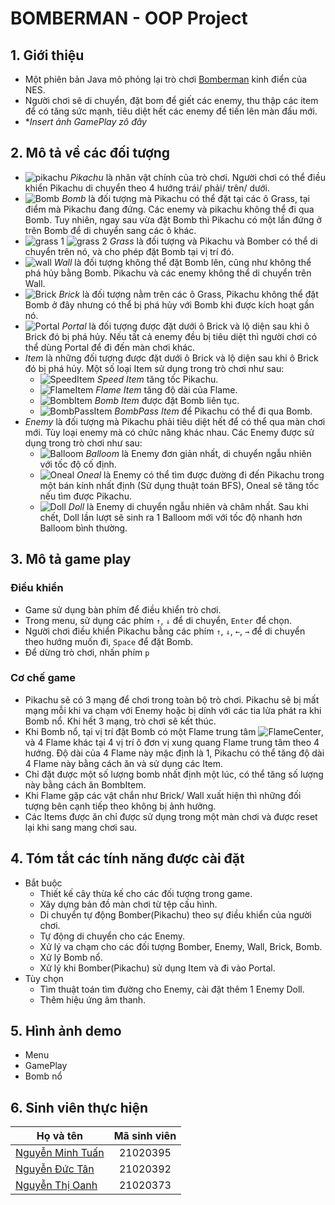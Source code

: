 # BOMBERMAN - OOP Project

## 1. Giới thiệu

* Một phiên bản Java mô phỏng lại trò chơi [Bomberman](https://www.youtube.com/watch?v=mKIOVwqgSXM) kinh điển của NES. 
* Người chơi sẽ di chuyển, đặt bom để giết các enemy, thu thập các item để có tăng sức mạnh, tiêu diệt hết các enemy để tiến lên màn đấu mới.
* **Insert ảnh GamePlay zô đây*

## 2. Mô tả về các đối tượng

* ![pikachu](https://user-images.githubusercontent.com/100295385/197355266-b584222f-cb53-452a-9ccf-eef81183a740.png) *Pikachu* là nhân vật chính của trò chơi. Người chơi có thể điều khiển Pikachu di chuyển theo 4 hướng trái/ phải/ trên/ dưới.
* ![Bomb](https://user-images.githubusercontent.com/100295385/197355464-6dc5c83f-5294-4859-8da3-493f50d05f5f.png) *Bomb* là đối tượng mà Pikachu có thể đặt tại các ô Grass, tại điểm mà Pikachu đang đứng. Các enemy và pikachu không thể đi qua Bomb. Tuy nhiên, ngay sau vừa đặt Bomb thì Pikachu có một lần đứng ở trên Bomb để di chuyển sang các ô khác.
* ![grass 1](https://user-images.githubusercontent.com/100295385/197355675-7e8ed849-492f-4445-a08a-3dacaadd6b9a.png)
![grass 2](https://user-images.githubusercontent.com/100295385/197355678-0b6694b0-e346-47a4-a4ec-ea44c5e83df5.png) *Grass* là đối tượng và Pikachu và Bomber có thể di chuyển trên nó, và cho phép đặt Bomb tại vị trí đó.
* ![wall](https://user-images.githubusercontent.com/100295385/197355839-3d16fc33-f9c8-4d75-9a50-a899f7c3ce97.png) *Wall* là đối tượng không thể đặt Bomb lên, cũng như không thể phá hủy bằng Bomb. Pikachu và các enemy không thể di chuyển trên Wall.
* ![Brick](https://user-images.githubusercontent.com/100295385/197355940-e9adcc30-27c4-4915-93ea-40f829a5ac1b.png) *Brick* là đối tượng nằm trên các ô Grass, Pikachu không thể đặt Bomb ở đây nhưng có thể bị phá hủy với Bomb khi được kích hoạt gần nó.
* ![Portal](https://user-images.githubusercontent.com/100295385/197356014-5607d2c1-8197-482e-9877-26459853e833.png) *Portal* là đối tượng được đặt dưới ô Brick và lộ diện sau khi ô Brick đó bị phá hủy. Nếu tất cả enemy đều bị tiêu diệt thì người chơi có thể dùng Portal để đi đến màn chơi khác.
* *Item* là những đối tượng được đặt dưới ô Brick và lộ diện sau khi ô Brick đó bị phá hủy. Một số loại Item sử dụng trong trò chơi như sau:
   * ![SpeedItem](https://user-images.githubusercontent.com/100295385/197391868-5c0a8d80-b31c-4981-9a77-255b670719a4.png) *Speed Item* tăng tốc Pikachu.
   * ![FlameItem](https://user-images.githubusercontent.com/100295385/197392001-c11e0a0b-e693-44f9-af0f-a42a790f027f.png) *Flame Item* tăng độ dài của Flame.
   * ![BombItem](https://user-images.githubusercontent.com/100295385/197392139-fd5c3661-0308-448e-8202-e5c965880a61.png) *Bomb Item* được đặt Bomb liên tục.
   * ![BombPassItem](https://user-images.githubusercontent.com/100295385/197392216-e24d859f-5381-414c-ae0c-3866a7be056a.png) *BombPass Item* để Pikachu có thể đi qua Bomb.
* *Enemy* là đối tượng mà Pikachu phải tiêu diệt hết để có thể qua màn chơi mới. Tùy loại enemy mà có chức năng khác nhau. Các Enemy được sử dụng trong trò chơi như sau:
   * ![Balloom](https://user-images.githubusercontent.com/100295385/197356275-0f04c45b-2c04-4962-86b3-7b59a88c18ca.png) *Balloom* là Enemy đơn giản nhất, di chuyển ngẫu nhiên với tốc độ cố định.
   * ![Oneal](https://user-images.githubusercontent.com/100295385/197356374-69d59524-e8fc-4c27-9901-df55ea1fa632.png) *Oneal* là Enemy có thể tìm được đường đi đến Pikachu trong một bán kính nhất định (Sử dụng thuật toán BFS), Oneal sẽ tăng tốc nếu tìm được Pikachu.
   * ![Doll](https://user-images.githubusercontent.com/100295385/197376461-8b5d6e5c-713f-4113-b1fb-d1abdc4f1f96.png) *Doll* là Enemy di chuyển ngẫu nhiên và châm nhất. Sau khi chết, Doll lần lượt sẽ sinh ra 1 Balloom mới với tốc độ nhanh hơn Balloom bình thường.

   
## 3. Mô tả game play

### Điều khiển

* Game sử dụng bàn phím để điều khiển trò chơi.
* Trong menu, sử dụng các phím `↑`, `↓` để di chuyển, `Enter` để chọn.
* Người chơi điều khiển Pikachu bằng các phím `↑`, `↓`, `←`, `→` để di chuyển theo hướng muốn đi, `Space` để đặt Bomb.
* Để dừng trò chơi, nhấn phím `p`

### Cơ chế game

* Pikachu sẽ có 3 mạng để chơi trong toàn bộ trò chơi. Pikachu sẽ bị mất mạng mỗi khi va chạm với Enemy hoặc bị dính với các tia lửa phát ra khi Bomb nổ. Khi hết 3 mạng, trò chơi sẽ kết thúc.
* Khi Bomb nổ, tại vị trí đặt Bomb có một Flame trung tâm ![FlameCenter](https://user-images.githubusercontent.com/100295385/197356986-714a8727-e7db-480e-a618-4ac4c09c5675.png), và 4 Flame khác tại 4 vị trí ô đơn vị xung quang Flame trung tâm theo 4 hướng. Độ dài của 4 Flame này mặc định là 1, Pikachu có thể tăng độ dài 4 Flame này bằng cách ăn và sử dụng các Item.
* Chỉ đặt được một số lượng bomb nhất định một lúc, có thể tăng số lượng này bằng cách ăn BombItem.
* Khi Flame gặp các vật chắn như Brick/ Wall xuất hiện thì những đối tượng bên cạnh tiếp theo không bị ảnh hưởng. 
* Các Items được ăn chỉ được sử dụng trong một màn chơi và được reset lại khi sang mang chơi sau.

## 4. Tóm tắt các tính năng được cài đặt

* Bắt buộc
   * Thiết kế cây thừa kế cho các đối tượng trong game.
   * Xây dựng bản đồ màn chơi từ tệp cấu hình.
   * Di chuyển tự động Bomber(Pikachu) theo sự điều khiển của người chơi.
   * Tự động di chuyển cho các Enemy.
   * Xử lý va chạm cho các đối tượng Bomber, Enemy, Wall, Brick, Bomb.
   * Xử lý Bomb nổ.
   * Xử lý khi Bomber(Pikachu) sử dụng Item và đi vào Portal.
* Tùy chọn
   * Tìm thuật toán tìm đường cho Enemy, cài đặt thêm 1 Enemy Doll.
   * Thêm hiệu ứng âm thanh.
   
## 5. Hình ảnh demo

* Menu
* GamePlay
* Bomb nổ

## 6. Sinh viên thực hiện

| Họ và tên  | Mã sinh viên |
| ------------- |:-------------:|
| [Nguyễn Minh Tuấn](https://github.com/lataonhehe) | 21020395    |
| [Nguyễn Đức Tân](https://github.com/ductan2003)   | 21020392    |
| [Nguyễn Thị Oanh](https://github.com/NguyenOanhy) | 21020373    |










